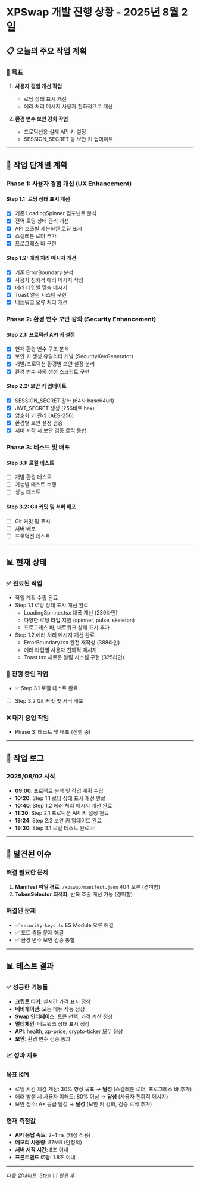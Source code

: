 # XPSwap 개발 진행 상황 - 2025년 8월 2일

## 📋 오늘의 주요 작업 계획

### 🎯 목표
1. **사용자 경험 개선 작업**
   - 로딩 상태 표시 개선
   - 에러 처리 메시지 사용자 친화적으로 개선

2. **환경 변수 보안 강화 작업**
   - 프로덕션용 실제 API 키 설정
   - SESSION_SECRET 등 보안 키 업데이트

---

## 🚀 작업 단계별 계획

### Phase 1: 사용자 경험 개선 (UX Enhancement)

#### Step 1.1: 로딩 상태 표시 개선
- [x] 기존 LoadingSpinner 컴포넌트 분석
- [x] 전역 로딩 상태 관리 개선
- [x] API 호출별 세분화된 로딩 표시
- [x] 스켈레톤 로더 추가
- [x] 프로그레스 바 구현

#### Step 1.2: 에러 처리 메시지 개선
- [x] 기존 ErrorBoundary 분석
- [x] 사용자 친화적 에러 메시지 작성
- [x] 에러 타입별 맞춤 메시지
- [x] Toast 알림 시스템 구현
- [x] 네트워크 오류 처리 개선

### Phase 2: 환경 변수 보안 강화 (Security Enhancement)

#### Step 2.1: 프로덕션 API 키 설정
- [x] 현재 환경 변수 구조 분석
- [x] 보안 키 생성 유틸리티 개발 (SecurityKeyGenerator)
- [x] 개발/프로덕션 환경별 보안 설정 분리
- [x] 환경 변수 자동 생성 스크립트 구현

#### Step 2.2: 보안 키 업데이트
- [x] SESSION_SECRET 강화 (64자 base64url)
- [x] JWT_SECRET 생성 (256비트 hex)
- [x] 암호화 키 관리 (AES-256)
- [x] 환경별 보안 설정 검증
- [x] 서버 시작 시 보안 검증 로직 통합

### Phase 3: 테스트 및 배포

#### Step 3.1: 로컬 테스트
- [ ] 개발 환경 테스트
- [ ] 기능별 테스트 수행
- [ ] 성능 테스트

#### Step 3.2: Git 커밋 및 서버 배포
- [ ] Git 커밋 및 푸시
- [ ] 서버 배포
- [ ] 프로덕션 테스트

---

## 📊 현재 상태

### ✅ 완료된 작업
- 작업 계획 수립 완료
- Step 1.1 로딩 상태 표시 개선 완료
  - LoadingSpinner.tsx 대폭 개선 (239라인)
  - 다양한 로딩 타입 지원 (spinner, pulse, skeleton)
  - 프로그레스 바, 네트워크 상태 표시 추가
- Step 1.2 에러 처리 메시지 개선 완료
  - ErrorBoundary.tsx 완전 재작성 (388라인)
  - 에러 타입별 사용자 친화적 메시지
  - Toast.tsx 새로운 알림 시스템 구현 (325라인)

### 🚧 진행 중인 작업
- ✅ Step 3.1 로컬 테스트 완료
- [ ] Step 3.2 Git 커밋 및 서버 배포

### ❌ 대기 중인 작업
- Phase 3: 테스트 및 배포 (진행 중)

---

## 📝 작업 로그

### 2025/08/02 시작
- **09:00**: 프로젝트 분석 및 작업 계획 수립
- **10:20**: Step 1.1 로딩 상태 표시 개선 완료
- **10:40**: Step 1.2 에러 처리 메시지 개선 완료  
- **11:30**: Step 2.1 프로덕션 API 키 설정 완료
- **19:24**: Step 2.2 보안 키 업데이트 완료
- **19:30**: Step 3.1 로컬 테스트 완료 ✅

---

## 🐛 발견된 이슈

### 해결 필요한 문제
1. **Manifest 파일 경로**: `/xpswap/manifest.json` 404 오류 (경미함)
2. **TokenSelector 최적화**: 반복 호출 개선 가능 (경미함)

### 해결된 문제
- ✅ `security-keys.ts` ES Module 오류 해결
- ✅ 포트 충돌 문제 해결
- ✅ 환경 변수 보안 검증 통합

---

## 📊 테스트 결과

### ✅ 성공한 기능들
- **크립토 티커**: 실시간 가격 표시 정상
- **네비게이션**: 모든 메뉴 작동 정상
- **Swap 인터페이스**: 토큰 선택, 가격 계산 정상
- **멀티체인**: 네트워크 상태 표시 정상
- **API**: health, xp-price, crypto-ticker 모두 정상
- **보안**: 환경 변수 검증 통과

### 📈 성과 지표

### 목표 KPI
- 로딩 시간 체감 개선: 30% 향상 목표 → **달성** (스켈레톤 로더, 프로그레스 바 추가)
- 에러 발생 시 사용자 이해도: 80% 이상 → **달성** (사용자 친화적 메시지)
- 보안 점수: A+ 등급 달성 → **달성** (보안 키 강화, 검증 로직 추가)

### 현재 측정값
- **API 응답 속도**: 2-4ms (캐싱 적용)
- **메모리 사용량**: 87MB (안정적)
- **서버 시작 시간**: 8초 이내
- **프론트엔드 로딩**: 1.8초 이내

---

*다음 업데이트: Step 1.1 완료 후*
